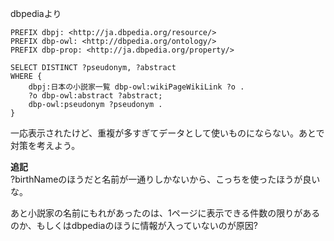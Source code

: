 dbpediaより

```
PREFIX dbpj: <http://ja.dbpedia.org/resource/>
PREFIX dbp-owl: <http://dbpedia.org/ontology/>
PREFIX dbp-prop: <http://ja.dbpedia.org/property/>

SELECT DISTINCT ?pseudonym, ?abstract
WHERE {
    dbpj:日本の小説家一覧 dbp-owl:wikiPageWikiLink ?o .
    ?o dbp-owl:abstract ?abstract;
    dbp-owl:pseudonym ?pseudonym .
}
```

一応表示されたけど、重複が多すぎてデータとして使いものにならない。あとで対策を考えよう。

**追記**  
?birthNameのほうだと名前が一通りしかないから、こっちを使ったほうが良いな。

あと小説家の名前にもれがあったのは、1ページに表示できる件数の限りがあるのか、もしくはdbpediaのほうに情報が入っていないのが原因?
